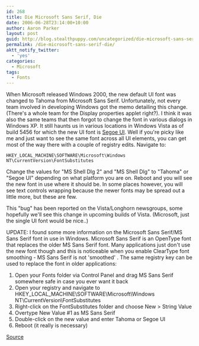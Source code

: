 ```yaml
---
id: 268
title: Die Microsoft Sans Serif, Die
date: 2006-06-28T23:14:00+10:00
author: Aaron Parker
layout: post
guid: http://blog.stealthpuppy.com/uncategorized/die-microsoft-sans-serif-die
permalink: /die-microsoft-sans-serif-die/
aktt_notify_twitter:
  - 'yes'
categories:
  - Microsoft
tags:
  - Fonts
---
```

When Microsoft released Windows 2000, the new default UI font was changed to Tahoma from Microsoft Sans Serif. Unfortunately, not every team involved in developing Windows got the memo detailing this change. (There's a whole team for the Display properties applet right?). I think it was also the same teams that then forgot to change the font in various dialogs in Windows XP. It still haunts us in various locations in Windows Vista as of build 5456 for which the new UI font is [Segoe UI](http://msdn.microsoft.com/library/en-us/UxGuide/UXGuide/Visuals/Fonts/Fonts.asp?frame=true). Well if you're picky like me and just want to see the same font across all UI elements, you can get most of the way there with a couple of registry edits. Navigate to:

`HKEY_LOCAL_MACHINE\SOFTWARE\Microsoft\Windows NT\CurrentVersion\FontSubstitutes`

Change the values for "MS Shell Dlg 2" and "MS Shell Dlg" to "Tahoma" or "Segoe UI" depending on what platform you are on. Reboot and you will see the new font in use where it should be. In some places however, you will see text controls wrapping because the newer fonts may be spread out a little more, but these are few.

This "bug" has been reported on the Vista/Longhorn newsgroups, some hopefully we'll see this change in upcoming builds of Vista. (Microsoft, just the single UI font would be nice..)

UPDATE: I found some more information on the Microsoft Sans Serif/MS Sans Serif font in use in Windows. Microsoft Sans Serif is an OpenType font that replaces the older MS Sans Serif font. Many applications just don't use the new font though and this is noticeable when you enable ClearType font smoothing - MS Sans Serif is not 'smoothed' . The same registry key can be used to replace the font in older applications:

  1. Open your Fonts folder via Control Panel and drag MS Sans Serif somewhere safe in case you ever want it back
  2. Open your registry and navigate to <span>HKEY_LOCAL_MACHINE\SOFTWARE\Microsoft\Windows NT\CurrentVersion\FontSubstitutes</span>
  3. Right-click on the <span>FontSubstitutes </span>folder and choose <span>New > String Value</span>
  4. Overtype <span>New Value #1</span> as <span>MS Sans Serif</span>
  5. Double-click on the new value and enter <span>Tahoma or Segoe UI</span>
  6. Reboot (it really is necessary)

[Source](http://damieng.blogspot.com/2006/04/cleartype-smoothed-fonts-and-bane-of.html)